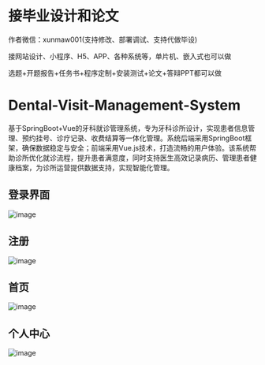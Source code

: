 # 接毕业设计和论文
作者微信：xunmaw001(支持修改、部署调试、支持代做毕设)

接网站设计、小程序、H5、APP、各种系统等，单片机、嵌入式也可以做

选题+开题报告+任务书+程序定制+安装测试+论文+答辩PPT都可以做
# Dental-Visit-Management-System
基于SpringBoot+Vue的牙科就诊管理系统，专为牙科诊所设计，实现患者信息管理、预约挂号、诊疗记录、收费结算等一体化管理。系统后端采用SpringBoot框架，确保数据稳定与安全；前端采用Vue.js技术，打造流畅的用户体验。该系统帮助诊所优化就诊流程，提升患者满意度，同时支持医生高效记录病历、管理患者健康档案，为诊所运营提供数据支持，实现智能化管理。
## 登录界面
![image](https://github.com/user-attachments/assets/e7234224-0ae8-43c3-85df-8048160528cc)
## 注册
![image](https://github.com/user-attachments/assets/a5101ade-a04d-452e-97f8-e1fadbbbe651)
## 首页
![image](https://github.com/user-attachments/assets/3ffdbc08-0820-46db-88b0-e7893496f89f)
## 个人中心
![image](https://github.com/user-attachments/assets/cef2cf45-edaa-4fe9-ba87-2a4500461f9f)
